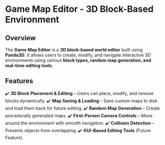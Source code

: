 # Game Map Editor - 3D Block-Based Environment

## Overview
The **Game Map Editor** is a **3D block-based world editor** built using **Panda3D**. It allows users to create, modify, and navigate interactive 3D environments using various **block types, random map generation, and real-time editing tools**.

## Features
✔️ **3D Block Placement & Editing** – Users can place, modify, and remove blocks dynamically.
✔️ **Map Saving & Loading** – Save custom maps to disk and load them back for future editing.
✔️ **Random Map Generation** – Create procedurally generated maps.
✔️ **First-Person Camera Controls** – Move around the environment with smooth navigation.
✔️ **Collision Detection** – Prevents objects from overlapping.
✔️ **GUI-Based Editing Tools** (Future Feature).


